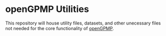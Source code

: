 # openGPMP Utilities
This repository will house utility files, datasets, and other unecessary
files not needed for the core functionality of [openGPMP](https://github.com/akielaries/openGPMP/).
